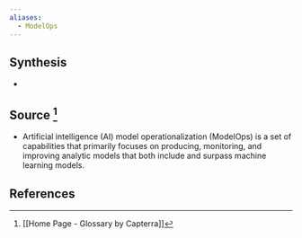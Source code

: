 ```yaml
---
aliases:
  - ModelOps
---
```

## Synthesis
- 
## Source [^1]
- Artificial intelligence (AI) model operationalization (ModelOps) is a set of capabilities that primarily focuses on producing, monitoring, and improving analytic models that both include and surpass machine learning models.
## References

[^1]: [[Home Page - Glossary by Capterra]]
